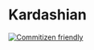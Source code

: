 # Kardashian

[![Commitizen friendly](https://img.shields.io/badge/commitizen-friendly-brightgreen.svg)](http://commitizen.github.io/cz-cli/)
